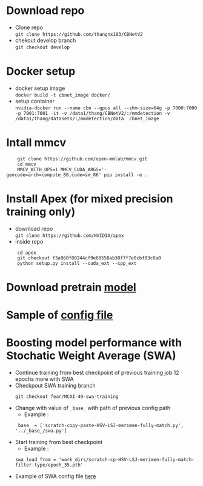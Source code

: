 # Download repo
- Clone repo  
`git clone https://github.com/thangnx183/CBNetV2`
- chekout develop branch  
`git checkout develop`

# Docker setup
- docker setup image  
`docker build -t cbnet_image docker/`
- setup container  
`nvidia-docker run --name cbn --gpus all --shm-size=64g -p 7000:7000 -p 7001:7001 -it -v /data1/thang/CBNetV2/:/mmdetection -v /data1/thang/datasets/:/mmdetection/data  cbnet_image`

# Intall mmcv 
```
    git clone https://github.com/open-mmlab/mmcv.git
    cd mmcv
    MMCV_WITH_OPS=1 MMCV_CUDA_ARGS='-gencode=arch=compute_80,code=sm_86' pip install -e .
```
# Install Apex (for mixed precision training only)
- download repo  
`git clone https://github.com/NVIDIA/apex`
- inside repo  
```
    cd apex
    git checkout f3a960f80244cf9e80558ab30f7f7e8cbf03c0a0
    python setup.py install --cuda_ext --cpp_ext
```

# Download pretrain [model](https://github.com/CBNetwork/storage/releases/download/v1.0.0/mask_rcnn_cbv2_swin_tiny_patch4_window7_mstrain_480-800_adamw_3x_coco.pth.zip)
# Sample of [config file](../configs/cbnet/scratch-copy-paste-HSV-LSJ.py) 


# Boosting model performance with Stochatic Weight Average (SWA)
- Continue training from best checkpoint of previous training job 12 epochs more with SWA
- Checkpout SWA training branch
    ```
    git checkout fear/MCAI-49-swa-training
    ```
- Change with value of `_base_` with path of previous config path
    - Example : 
    ```
    _base_ = ['scratch-copy-paste-HSV-LSJ-merimen-fully-match.py', '../_base_/swa.py']

    ```
- Start training from best checkpoint 
    - Example : 
    ```
    swa_load_from = 'work_dirs/scratch-cp-HSV-LSJ-merimen-fully-match-filter-type/epoch_35.pth'

    ```   
- Example of SWA config file [here](../configs/cbnet/swa-scratch-copy-paste-HSV-LSJ.py)